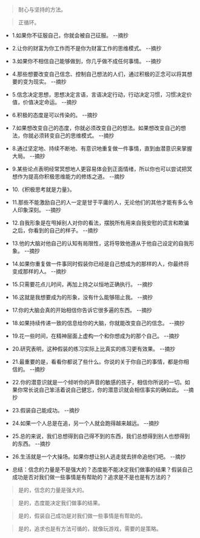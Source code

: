 >耐心与坚持的方法。

>正循环。

- 1.如果你不征服自己，你就会被自己征服。 --摘抄

- 2.让你的财富为你工作而不是你为财富工作的思维模式。 --摘抄

- 3.如果你不相信自己能够做到，你几乎做不成任何事情。 --摘抄

- 4.那些想要改变自己信念、控制自己想法的人们，通过积极的正念可以将其想要的变为现实。 --摘抄

- 5.信念决定思想，思想决定言语，言语决定行动，行动决定习惯，习惯决定价值，价值决定命运。 --摘抄

- 6.积极的态度是可以传染的。 --摘抄

- 7.如果想改变自己的态度，你就必须改变自己的想法。如果想改变自己的想法，你就必须转变自己的思维模式。 --摘抄

- 8.通过坚定地、持续不断地、有意识地重复做一件事情，直到由潜意识来掌握大局。 --摘抄

- 9.某些论点表明经常冥想地人更容易体会到正面情绪，所以你也可以尝试把冥想作为提高你积极思维能力的修炼之道。 --摘抄

- 10.《积极思考就是力量》。

- 11.那些不能激励自己的人一定是甘于平庸的人，无论他们的其他才能有多么令人印象深刻。 --摘抄

- 12.自我形象是在甩掉别人对你的看法，摆脱所有用来自我安慰的谎言和欺骗之后，你看到的自己的样子。 --摘抄

- 13.他的大脑对他自己的认知有局限性，这将导致他遵从于他自己设定的自我形象。 --摘抄

- 14.如果你重复做一件事同时假装你已经是自己想成为的那样的人，你最终将变成那样的人。 --摘抄

- 15.只需要花点儿时间，再加上持之以恒地正确执行。 --摘抄

- 16.这就是我想要成为的形象，没有什么能够阻止我。 --摘抄

- 17.你的大脑会真的开始相信你告诉它很多遍的东西。 --摘抄

- 18.如果持续传递一致的信息给你的大脑，你就能改变自己的信念。 --摘抄

- 19.花一些时间，在精神层面上虚构一个和你想成为的那个自己。 --摘抄

- 20.研究表明，这种假装的练习实际上比真实的练习更有效果。 --摘抄

- 21.最重要的是，看看你都说了些什么。你说的关于你自己的事情，都是你相信的。 --摘抄

- 22.你的潜意识就是一个倾听你的声音的敏感的孩子，相信你所说的一切。如果你常长说自己笨活着说自己健忘，你的潜意识就会相信事实的确如此。 --摘抄

- 23.假装自己能成功。 --摘抄

- 24.如果一个人总是在追，另一个人就会跑得越来越远。 --摘抄

- 25.总的来说，我们总想得到自己得不到的东西，我们总想得到别人也想得到的东西。 --摘抄

- 26.生活就是一个大操场。如果你想让别人逃走就去拼命追他们吧。 --摘抄

- 总结：信念的力量是不是强大的？态度能不能决定我们做事的结果？假装自己成功是否对我们做一些事情是有帮助的？追求是不是也是有方法的？

>是的，信念的力量是强大的。

>是的，态度能决定我们做事的结果。

>是的，假装自己成功是对我们做一些事情是有帮助的。

>是的，追求也是有方法可循的，就像玩游戏，需要的是策略。

